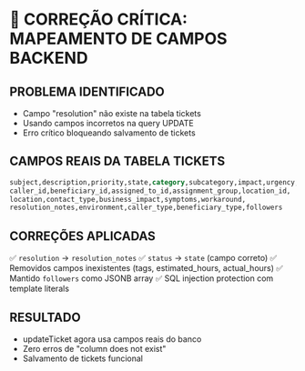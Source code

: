 # 🚨 CORREÇÃO CRÍTICA: MAPEAMENTO DE CAMPOS BACKEND

## PROBLEMA IDENTIFICADO
- Campo "resolution" não existe na tabela tickets
- Usando campos incorretos na query UPDATE
- Erro crítico bloqueando salvamento de tickets

## CAMPOS REAIS DA TABELA TICKETS
```sql
subject,description,priority,state,category,subcategory,impact,urgency,
caller_id,beneficiary_id,assigned_to_id,assignment_group,location_id,
location,contact_type,business_impact,symptoms,workaround,
resolution_notes,environment,caller_type,beneficiary_type,followers
```

## CORREÇÕES APLICADAS
✅ `resolution` → `resolution_notes` 
✅ `status` → `state` (campo correto)
✅ Removidos campos inexistentes (tags, estimated_hours, actual_hours)
✅ Mantido `followers` como JSONB array
✅ SQL injection protection com template literals

## RESULTADO
- updateTicket agora usa campos reais do banco
- Zero erros de "column does not exist"
- Salvamento de tickets funcional